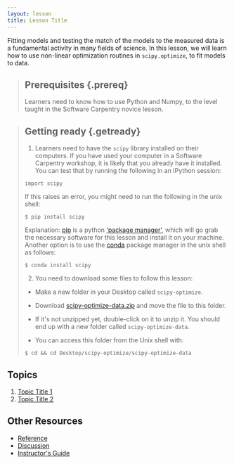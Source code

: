 ```yaml
---
layout: lesson
title: Lesson Title
---
```


Fitting models and testing the match of the models to the measured data is a
fundamental activity in many fields of science. In this lesson, we will learn
how to use non-linear optimization routines in `scipy.optimize`, to fit models
to data.

> ## Prerequisites {.prereq}
>
> Learners need to know how to use Python and Numpy, to the level taught
> in the Software Carpentry novice lesson.
>

> ## Getting ready {.getready}
>
> 1. Learners need to have the `scipy` library installed on their computers.
> If you have used your computer in a Software Carpentry workshop, it is likely
> that you already have it installed.
> You can test that by running the following in an IPython session:
>
> ~~~ {.python}
> import scipy
> ~~~
>
> If this raises an error, you might need to run the following in the unix
> shell:
>
> ~~~ {.input}
> $ pip install scipy
> ~~~
>
> Explanation: [pip](https://pip.pypa.io/en/stable/) is a python ['package manager'](https://en.wikipedia.org/wiki/Package_manager), which will go grab
> the necessary software for this lesson and install it on your machine.
> Another option is to use the [conda]() package manager in the unix shell as
> follows:
>
> ~~~ {.input}
> $ conda install scipy
> ~~~
>
> 2. You need to download some files to follow this lesson:
>
> - Make a new folder in your Desktop called `scipy-optimize`.
>
> - Download [scipy-optimize-data.zip](./scipy-optimize-data.zip) and move the file to this folder.
>
> - If it's not unzipped yet, double-click on it to unzip it. You should end up with a new folder called `scipy-optimize-data`.
>
> - You can access this folder from the Unix shell with:
>
> ~~~ {.input}
> $ cd && cd Desktop/scipy-optimize/scipy-optimize-data
> ~~~


## Topics

1.  [Topic Title 1](01-intro.html)
2.  [Topic Title 2](02-linear-models.html)

## Other Resources

*   [Reference](reference.html)
*   [Discussion](discussion.html)
*   [Instructor's Guide](instructors.html)
